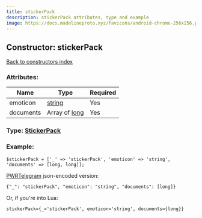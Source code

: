 ```yaml
---
title: stickerPack
description: stickerPack attributes, type and example
image: https://docs.madelineproto.xyz/favicons/android-chrome-256x256.png
---
```

## Constructor: stickerPack  
[Back to constructors index](index.md)



### Attributes:

| Name     |    Type       | Required |
|----------|---------------|----------|
|emoticon|[string](../types/string.md) | Yes|
|documents|Array of [long](../types/long.md) | Yes|



### Type: [StickerPack](../types/StickerPack.md)


### Example:

```
$stickerPack = ['_' => 'stickerPack', 'emoticon' => 'string', 'documents' => [long, long]];
```  

[PWRTelegram](https://pwrtelegram.xyz) json-encoded version:

```
{"_": "stickerPack", "emoticon": "string", "documents": [long]}
```


Or, if you're into Lua:  


```
stickerPack={_='stickerPack', emoticon='string', documents={long}}

```


